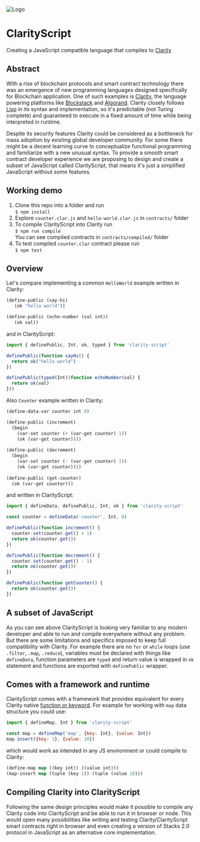 
![Logo](https://avatars0.githubusercontent.com/u/67481887?s=200&v=4)
# ClarityScript
Creating a JavaScript compatible language that compiles to [Clarity](https://clarity-lang.org/)

## Abstract
With a rise of blockchain protocols and smart contract technology there was an emergence of new programming languages designed specifically for Blockchain application. One of such examples is [Clarity](https://clarity-lang.org/), the language powering platforms like [Blockstack](https://blockstack.org/) and [Algorand](https://www.algorand.com/). Clarity closely follows [Lisp](https://lisp-lang.org/) in its syntax and implementation, so it's predictable (not Turing complete) and guaranteed to execute in a fixed amount of time while being interpreted in runtime.

Despite its security features Clarity could be considered as a bottleneck for mass adoption by existing global developer community. For some there might be a decent learning curve to conceptualize functional programming and familiarize with a new unusual syntax. To provide a smooth smart contract developer experience we are proposing to design and create a subset of JavaScript called ClarityScript, that means it's just a simplified JavaScript without some features.

## Working demo
1. Clone this repo into a folder and run  
`$ npm install`
2. Explore `counter.clar.js` and `hello-world.clar.js` in `contracts/` folder
3. To compile ClarityScript into Clarity run  
`$ npm run compile`  
You can see compiled contracts in `contracts/compiled/` folder
4. To test compiled `counter.clar` contract please run  
`$ npm test`


## Overview
Let's compare implementing a common `HelloWorld` example written in Clarity:
```lisp
(define-public (say-hi)
   (ok "hello world"))

(define-public (echo-number (val int))
   (ok val))
```
and in ClarityScript:
```javascript
import { definePublic, Int, ok, typed } from 'clarity-script'

definePublic(function sayHi() {
  return ok("hello world")
})

definePublic(typed(Int)(function echoNumber(val) {
  return ok(val)
}))
```

Also `Counter` example written in Clarity:
```lisp
(define-data-var counter int 0)

(define-public (increment)
  (begin
    (var-set counter (+ (var-get counter) 1))
    (ok (var-get counter))))
    
(define-public (decrement)
  (begin
    (var-set counter (- (var-get counter) 1))
    (ok (var-get counter))))
    
(define-public (get-counter)
  (ok (var-get counter)))
```

and written in ClarityScript:
```javascript
import { defineData, definePublic, Int, ok } from 'clarity-script'

const counter = defineData('counter', Int, 0)

definePublic(function increment() {
  counter.set(counter.get() + 1)
  return ok(counter.get())
})

definePublic(function decrement() {
  counter.set(counter.get() - 1)
  return ok(counter.get())
})

definePublic(function getCounter() {
  return ok(counter.get())
})
```

## A subset of JavaScript
As you can see above ClarityScript is looking very familiar to any modern developer and able to run and compile everywhere without any problem. But there are some limitations and specifics imposed to keep full compatibility with Clarity. For example there are no `for` or `while` loops (use `.filter`, `.map`, `.reduce`), variables must be declared with things like `defineData`, function parameters are `typed` and return value is wrapped in `ok` statement and functions are exported with `definePublic` wrapper.

## Comes with a framework and runtime
ClarityScript comes with a framework that provides equivalent for every Clarity native [function or keyword](https://docs.blockstack.org/core/smart/clarityref). For example for working with `map` data structure you could use:
```javascript
import { defineMap, Int } from 'clarity-script'

const map = defineMap('map', {key: Int}, {value: Int})
map.insert({key: 1}, {value: 10})
```

which would work as intended in any JS environment or could compile to Clarity:
```lisp
(define-map map ((key int)) ((value int)))
(map-insert map (tuple (key 1)) (tuple (value 10))) 
```

## Compiling Clarity into ClarityScript
Following the same design principles would make it possible to compile any Clarity code into ClarityScript and be able to run it in browser or node. This would open many possibilities like writing and testing Clarity/ClarityScript smart contracts right in browser and even creating a version of Stacks 2.0 protocol in JavaScript as an alternative core implementation.
